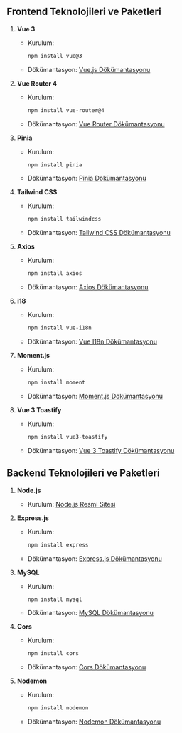 ## Frontend Teknolojileri ve Paketleri

1. **Vue 3**
   - Kurulum: 
     ```bash
     npm install vue@3
     ```
   - Dökümantasyon: [Vue.js Dökümantasyonu](https://vuejs.org/v2/guide/)

2. **Vue Router 4**
   - Kurulum: 
     ```bash
     npm install vue-router@4
     ```
   - Dökümantasyon: [Vue Router Dökümantasyonu](https://next.router.vuejs.org/)

3. **Pinia**
   - Kurulum: 
     ```bash
     npm install pinia
     ```
   - Dökümantasyon: [Pinia Dökümantasyonu](https://pinia.esm.dev/)

4. **Tailwind CSS**
   - Kurulum: 
     ```bash
     npm install tailwindcss
     ```
   - Dökümantasyon: [Tailwind CSS Dökümantasyonu](https://tailwindcss.com/docs)

5. **Axios**
   - Kurulum: 
     ```bash
     npm install axios
     ```
   - Dökümantasyon: [Axios Dökümantasyonu](https://axios-http.com/docs/intro)

6. **i18**
   - Kurulum: 
     ```bash
     npm install vue-i18n
     ```
   - Dökümantasyon: [Vue I18n Dökümantasyonu](https://vue-i18n.intlify.dev/)

7. **Moment.js**
   - Kurulum: 
     ```bash
     npm install moment
     ```
   - Dökümantasyon: [Moment.js Dökümantasyonu](https://momentjs.com/docs/)

8. **Vue 3 Toastify**
   - Kurulum: 
     ```bash
     npm install vue3-toastify
     ```
   - Dökümantasyon: [Vue 3 Toastify Dökümantasyonu](https://www.npmjs.com/package/vue3-toastify)

## Backend Teknolojileri ve Paketleri

1. **Node.js**
   - Kurulum: [Node.js Resmi Sitesi](https://nodejs.org/)

2. **Express.js**
   - Kurulum: 
     ```bash
     npm install express
     ```
   - Dökümantasyon: [Express.js Dökümantasyonu](https://expressjs.com/)

3. **MySQL**
   - Kurulum: 
     ```bash
     npm install mysql
     ```
    - Dökümantasyon: [MySQL Dökümantasyonu](https://www.npmjs.com/package/mysql)   

4. **Cors**
   - Kurulum: 
     ```bash
     npm install cors
     ```
   - Dökümantasyon: [Cors Dökümantasyonu](https://www.npmjs.com/package/cors)

5. **Nodemon**
   - Kurulum: 
     ```bash
     npm install nodemon
     ```
   - Dökümantasyon: [Nodemon Dökümantasyonu](https://nodemon.io/)